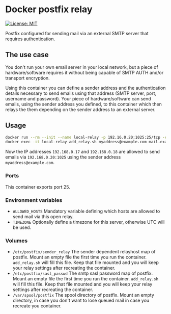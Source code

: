# Docker postfix relay

[![License: MIT][license-mit]](LICENSE)

Postfix configured for sending mail via an external SMTP server that requires authentication.

## The use case

You don't run your own email server in your local network, but a piece of hardware/software requires it without being capable of SMTP AUTH and/or transport encryption.

Using this container you can define a sender address and the authentication details necessary to send emails using that address (SMTP server, port, username and password). Your piece of hardware/software can send emails, using the sender address you defined, to this container which then relays the them depending on the sender address to an external server.

## Usage

```bash
docker run --rm --init --name local-relay -p 192.16.0.20:1025:25/tcp -e ALLOWED_HOSTS="192.168.0.16/30" grej/docker-postfix-relay
docker exec -it local-relay add_relay.sh myaddress@example.com mail.example.com 587 myusername mypassword
```

Now the IP addresses `192.168.0.17` and `192.168.0.18` are allowed to send emails via `192.168.0.20:1025` using the sender address `myaddress@example.com`.

### Ports

This container exports port 25. 

### Environment variables

* `ALLOWED_HOSTS` Mandatory variable defining which hosts are allowed to send mail via this open relay.
* `TIMEZONE` Optionally define a timezone for this server, otherwise UTC will be used.

### Volumes

* `/etc/postfix/sender_relay` The sender dependent relayhost map of postfix. Mount an empty file the first time you run the container. `add_relay.sh` will fill this file. Keep that file mounted and you will keep your relay settings after recreating the container.
* `/etc/postfix/sasl_passwd` The smtp sasl password map of postfix. Mount an empty file the first time you run the container. `add_relay.sh` will fill this file. Keep that file mounted and you will keep your relay settings after recreating the container.
* `/var/spool/postfix` The spool directory of postfix. Mount an empty directory, in case you don't want to lose queued mail in case you recreate you container.

[license-mit]: https://img.shields.io/badge/license-MIT-blue.svg
